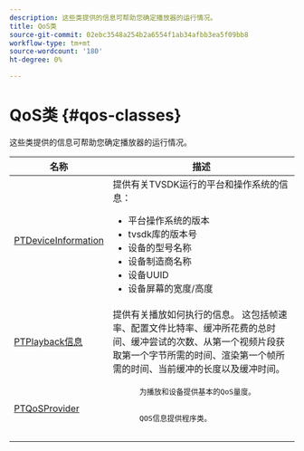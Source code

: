 ```yaml
---
description: 这些类提供的信息可帮助您确定播放器的运行情况。
title: QoS类
source-git-commit: 02ebc3548a254b2a6554f1ab34afbb3ea5f09bb8
workflow-type: tm+mt
source-wordcount: '180'
ht-degree: 0%

---
```


# QoS类 {#qos-classes}

这些类提供的信息可帮助您确定播放器的运行情况。

<table frame="all" colsep="1" rowsep="1" id="table_2893EFF9755149159A4F94E781C76B6E"> 
 <thead> 
  <tr rowsep="1"> 
   <th colname="1" class="entry"><b>名称</b></th> 
   <th colname="2" class="entry"><b>描述</b></th> 
  </tr> 
 </thead>
 <tbody> 
  <tr rowsep="1"> 
   <td colname="1"> <a href="https://help.adobe.com/en_US/primetime/api/psdk/appledoc/Classes/PTDeviceInformation.html" format="html" scope="external"> PTDeviceInformation</a> </td> 
   <td colname="2">提供有关TVSDK运行的平台和操作系统的信息： 
    <ul id="ul_0DE69F3B38E84964AB98DCCD11E5E123"> 
     <li id="li_19B2D1889FCA4B0F8FCB0EE8F87353B2">平台操作系统的版本 </li> 
     <li id="li_CA35F4A48FD34555AC7D7832D5997AD4">tvsdk库的版本号 </li> 
     <li id="li_30D38320C2A3440E92C0A477FFFBF9A0">设备的型号名称 </li> 
     <li id="li_2D15164B987E405685B96A900EBF041D">设备制造商名称 </li> 
     <li id="li_B78485CB9580444DB9694404706BA191">设备UUID </li> 
     <li id="li_841EA77499B44F0692192F9DE1A798E4">设备屏幕的宽度/高度 </li> 
    </ul> </td> 
  </tr> 
  <tr rowsep="1"> 
   <td colname="1"><a href="https://help.adobe.com/en_US/primetime/api/psdk/appledoc/Classes/PTPlaybackInformation.html" format="html" scope="external"> PTPlayback信息</a> </td> 
   <td colname="2"> 提供有关播放如何执行的信息。 这包括帧速率、配置文件比特率、缓冲所花费的总时间、缓冲尝试的次数、从第一个视频片段获取第一个字节所需的时间、渲染第一个帧所需的时间、当前缓冲的长度以及缓冲时间。 </td> 
  </tr> 
  <tr rowsep="1"> 
   <td colname="1"><a href="https://help.adobe.com/en_US/primetime/api/psdk/appledoc/Classes/PTQoSProvider.html" format="html" scope="external"> PTQoSProvider</a> </td> 
   <td colname="2">
    <pre>
      为播放和设备提供基本的QoS量度。
    </pre>
    <pre>
      QOS信息提供程序类。
    </pre> </td> 
  </tr> 
 </tbody> 
</table>
